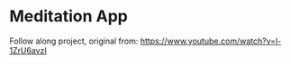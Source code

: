 # Meditation App

Follow along project, original from: 
https://www.youtube.com/watch?v=l-1ZrU6avzI
